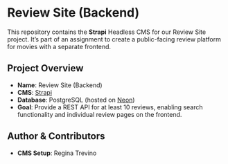 # Review Site (Backend)

This repository contains the **Strapi** Headless CMS for our Review Site project. It’s part of an assignment to create a public-facing review platform for movies with a separate frontend.

## Project Overview
- **Name**: Review Site (Backend)
- **CMS**: [Strapi](https://strapi.io/)
- **Database**: PostgreSQL (hosted on [Neon](https://neon.tech/))
- **Goal**: Provide a REST API for at least 10 reviews, enabling search functionality and individual review pages on the frontend.

## Author & Contributors
- **CMS Setup**: Regina Trevino

